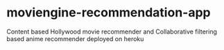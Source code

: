 # moviengine-recommendation-app
Content based Hollywood movie recommender and Collaborative filtering based anime recommender deployed on heroku
